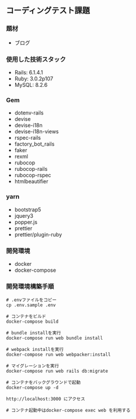 ## コーディングテスト課題
### 題材
- ブログ

### 使用した技術スタック
- Rails:  6.1.4.1
- Ruby:   3.0.2p107
- MySQL:  8.2.6

### Gem
- dotenv-rails
- devise
- devise-i18n
- devise-i18n-views
- rspec-rails
- factory_bot_rails
- faker
- rexml
- rubocop
- rubocop-rails
- rubocop-rspec
- htmlbeautifier

### yarn
- bootstrap5
- jquery3
- popper.js
- prettier
- prettier/plugin-ruby

### 開発環境
- docker
- docker-compose

### 開発環境構築手順
```
# .envファイルをコピー
cp .env.sample .env

# コンテナをビルド
docker-compose build

# bundle installを実行
docker-compose run web bundle install

# webpack installを実行
docker-compose run web webpacker:install

# マイグレーションを実行
docker-compose run web rails db:migrate

# コンテナをバックグラウンドで起動
docker-compose up -d

http://localhost:3000 にアクセス

# コンテナ起動中はdocker-compose exec web を利用する
```
